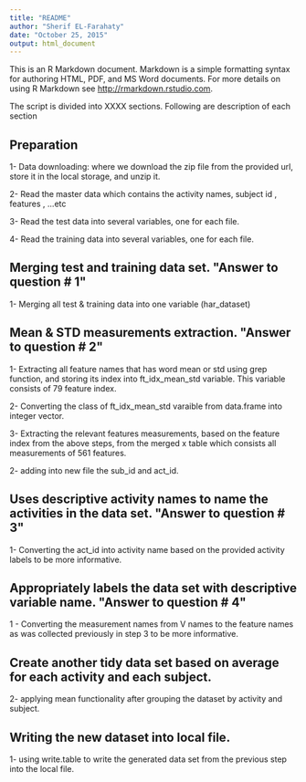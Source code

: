 ```yaml
---
title: "README"
author: "Sherif EL-Farahaty"
date: "October 25, 2015"
output: html_document
---
```


This is an R Markdown document. Markdown is a simple formatting syntax for authoring HTML, PDF, and MS Word documents. For more details on using R Markdown see <http://rmarkdown.rstudio.com>.

The script is divided into XXXX sections. Following are description of each section

## Preparation
1- Data downloading: where we download the zip file from the provided url, store it in the local storage, and unzip it.

2- Read the master data which contains the activity names, subject id , features , ...etc

3- Read the test data into several variables, one for each file.

4- Read the training data into several variables, one for each file.

## Merging test and training data set. "Answer to question # 1"


1- Merging all test & training data into one variable (har_dataset)

## Mean & STD measurements extraction. "Answer to question # 2"

1- Extracting all feature names that has word mean or std using grep function, and storing its index into ft_idx_mean_std variable. This variable consists of 79 feature index.

2- Converting the class of ft_idx_mean_std varaible from data.frame into integer vector.

3- Extracting  the relevant features measurements, based on the feature index from the above steps, from the merged x table which consists all measurements of 561 features.

2- adding into new file the sub_id and act_id.

## Uses descriptive activity names to name the activities in the data set. "Answer to question # 3"

1- Converting the act_id into activity name based on the provided activity labels to be more informative.

## Appropriately labels the data set with descriptive variable name. "Answer to question # 4"

1 - Converting the measurement names from V names to the feature names as was collected previously in step 3 to be more informative.

## Create another tidy data set based on average for each activity and each subject.

2- applying mean functionality after grouping the dataset by activity and subject.

## Writing the new dataset into local file.

1- using write.table to write the generated data set from the previous step into the local file.









